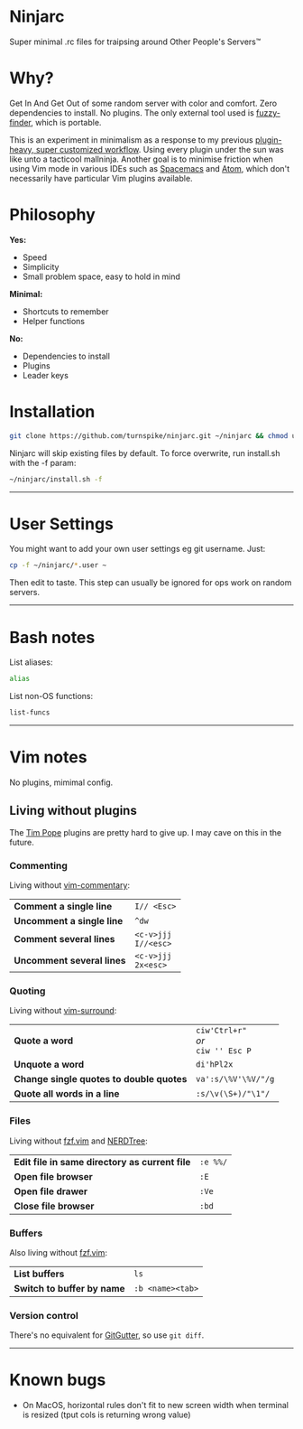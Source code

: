 # Ninjarc
Super minimal .rc files for traipsing around Other People's Servers™

# Why?

Get In And Get Out of some random server with color and comfort. Zero dependencies to install. No plugins. The only external tool used is [fuzzy-finder](https://github.com/junegunn/fzf/), which is portable.

This is an experiment in minimalism as a response to my previous [plugin-heavy, super customized workflow](https://github.com/turnspike/aetherwolf). Using every plugin under the sun was like unto a tacticool mallninja. Another goal is to minimise friction when using Vim mode in various IDEs such as [Spacemacs](http://spacemacs.org) and [Atom](https://atom.io), which don't necessarily have particular Vim plugins available. 

# Philosophy

**Yes:**
- Speed
- Simplicity
- Small problem space, easy to hold in mind

**Minimal:**
- Shortcuts to remember
- Helper functions

**No:**
- Dependencies to install
- Plugins
- Leader keys

# Installation
```sh
git clone https://github.com/turnspike/ninjarc.git ~/ninjarc && chmod u+x ~/ninjarc/install.sh && ~/ninjarc/install.sh
```

Ninjarc will skip existing files by default. To force overwrite, run install.sh with the -f param:
```sh
~/ninjarc/install.sh -f
```

---

# User Settings

You might want to add your own user settings eg git username. Just:
```sh
cp -f ~/ninjarc/*.user ~
```

Then edit to taste. This step can usually be ignored for ops work on random servers.

---
# Bash notes

List aliases:
```sh
alias
```

List non-OS functions:
```sh
list-funcs
```

---
# Vim notes

No plugins, mimimal config.

## Living without plugins

The [Tim Pope](https://github.com/tpope) plugins are pretty hard to give up. I may cave on this in the future.

### Commenting
Living without [vim-commentary](https://github.com/tpope/vim-commentary):

| | |
|-|-|
| **Comment a single line** | `I// <Esc>` |
| **Uncomment a single line** | `^dw` |
| **Comment several lines** | `<c-v>jjj` <br> `I//<esc>` |
| **Uncomment several lines** | `<c-v>jjj` <br> `2x<esc>` |

### Quoting
Living without [vim-surround](https://github.com/tpope/vim-surround):

| | |
|-|-|
| **Quote a word** | `ciw'Ctrl+r"` <br> *or* <br> `ciw '' Esc P` |
| **Unquote a word** | `di'hPl2x` |
| **Change single quotes to double quotes** | `va':s/\%V'\%V/"/g` |
| **Quote all words in a line** | `:s/\v(\S+)/"\1"/` |

### Files
Living without [fzf.vim](https://github.com/junegunn/fzf.vim) and [NERDTree](https://github.com/scrooloose/nerdtree):

| | |
|-|-|
| **Edit file in same directory as current file** | `:e %%/` |
| **Open file browser** | `:E` |
| **Open file drawer** | `:Ve` |
| **Close file browser** | `:bd` |

### Buffers
Also living without [fzf.vim](https://github.com/junegunn/fzf.vim):

| | |
|-|-|
| **List buffers** | `ls` |
| **Switch to buffer by name** | `:b <name><tab>` |

### Version control
There's no equivalent for [GitGutter](https://github.com/airblade/vim-gitgutter), so use `git diff`.

---
# Known bugs

* On MacOS, horizontal rules don't fit to new screen width when terminal is resized (tput cols is returning wrong value)
